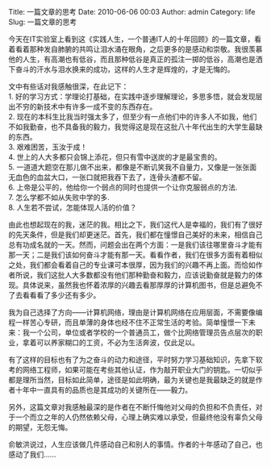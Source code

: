 Title: 一篇文章的思考
Date: 2010-06-06 00:03
Author: admin
Category: life
Slug: 一篇文章的思考

今天在IT实验室上看到这《实践人生，一个普通IT人的十年回顾》的一篇文章，看着看着那种发自肺腑的共鸣让泪水涌在眼角，之后更多的是感动和崇敬。我很羡慕他的人生，有高潮也有低谷，而且那种低谷是真正的孤注一掷的低谷，高潮也是洒下奋斗的汗水与泪水换来的成功，这样的人生才是辉煌的，才是无悔的。

文中有些话对我感触很深，在此记下：  
1.
好的学习方式：学理论打基础，在实践中逐步理解理论，多思多悟，就会发现层出不穷的新技术中有许多一成不变的东西存在。  
2.
现在的本科生比我当时强太多了，但至少有一点他们中的许多人不如我，他们不如我勤奋，也不具备我的毅力，我觉得这是现在这批八十年代出生的大学生最缺的东西。  
3. 艰难困苦，玉汝于成！  
4. 世上的人大多都只会锦上添花，但只有雪中送炭的才是最宝贵的。  
5.
一道道大题空在那儿做不出来，都像是不断讥笑我不自量力，又像是一张张面无血色的血盆大口，一张口就把我吞下去了，连骨头渣都不留。  
6. 上帝是公平的，他给你一个弱点的同时也提供一个让你克服弱点的方法.  
7. 怎么学都不如从失败中学的多.  
8. 人生若不尝试，怎能体现人活的价值？

由此也想起现在的我，迷茫的我。相比之下，我们这代人是幸福的，我们有了很好的先天条件，但是我们却更迷茫。首先，我们都在憧憬自己美好的未来，相信自己总有功成名就的一天。然而，问题会出在两个方面：一是我们该往哪里奋斗才能有那一天；二是我们该如何奋斗才能有那一天。看看作者，我们在很多方面有着相似之处，我们都会看着自己的专业课可本很厚，因为我们的兴趣不再上面。而恰如作者所说，我们这批人大多数都没有他们那种勤奋和毅力，应该说勤奋就是毅力的体现。具体说来，虽然我也怀着浓厚的兴趣去看那厚厚的计算机图书，但是总避免不了去看看看了多少还有多少。

我为自己选择了方向——计算机网络，理由是计算机网络在应用层面，不需要像编程一样苦心专研，而且单薄的身体也经不住不正常生活的考验。简单憧憬一下未来：我一个公司，单位或者学校的一个普通员工，做个比网络管理员告点层次的职业，拿着可以养家糊口的工资，不必为生活奔波，仅此足以。

有了这样的目标也有了为之奋斗的动力和途径，平时努力学习基础知识，先拿下软考的网络工程师，如果可能在考些其他认证，作为敲开职业大门的钥匙。一切似乎都是理所当然，目标如此简单，途径是如此明确，最为关键也是我最缺乏的就是作者十年中一直具有的品质也是其成功的关键所在——毅力。

另外，这篇文章对我感触最深的是作者在不断忏悔他对父母的负担和不负责任，对于一个而立之年的人仍然依赖父母，心理上确实难以承受，但最终他没有辜负父母的期望，无怨无悔。

俞敏洪说过，人生应该做几件感动自己和别人的事情。作者的十年感动了自己，也感动了我们......
